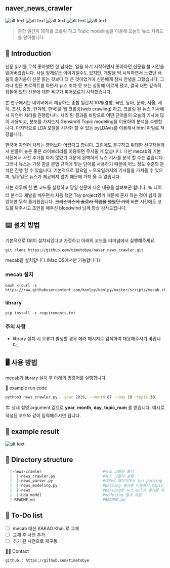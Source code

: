 naver_news_crawler
---------------------
![alt text](https://img.shields.io/badge/Python-3.7-red.svg)
![alt text](https://img.shields.io/badge/LDA-Topic%20Modeling-brightgreen.svg)
![alt text](https://img.shields.io/badge/Crawler-News-yellowgreen.svg)
![alt text](https://img.shields.io/badge/results-report-blue.svg)
![alt text](https://img.shields.io/badge/data-web-orange.svg)


> 종합 일간지 10개를 크롤링 하고 Topic modeling을 이용해 오늘의 뉴스 키워드를 알아봅니다.

:newspaper: Introduction
----------------------------

신문 읽기를 무척 좋아했던 한 남자는, 일을 하기 시작하면서 좋아하던 신문을 볼 시간을 잃어버렸습니다.
사실 핑계같은 이야기일수도 있지만, 개발을 막 시작하면서 느꼈던 배움의 즐거움이 신문 읽는 것보다 더 큰 것이었기에 신문에게 잠시 안녕을 고했습니다.
그러나 힘든 프로젝트를 하면서 뉴스 조차 못 보는 상황에 이르게 됐고, 결국 내면 깊숙히 잠들어 있던 신문에 대한 욕구가 피어오르기 시작했습니다.

본 연구에서는 네이버에서 제공하는 종합 일간지 10개(경향, 국민, 동아, 문화, 서울, 세계, 조선, 중앙, 한겨레, 한국)를 웹 크롤링(web crawling) 하고,
크롤링 된 뉴스 기사에서 자연어 처리를 진행합니다. 처리 된 결과를 바탕으로 어떤 단어들이 오늘의 기사에 많이 사용되고, 분포를 가지는지 Gensim의 Topic modeling을
이용하여 분석을 수행합니다. 마지막으로 LDA 모델을 시각화 할 수 있는 pyLDAvis를 이용해서 html 파일로 저장합니다.

한국어 자연어 처리는 영어보다 어렵다고 합니다. 그럼에도 불구하고 위대한 선구자들께서 만들어 놓은 좋은 라이브러리를 이용하면 무서울 게 없습니다.
다만 mecab의 기본 사전에서 사전 추가를 하지 않았기 때문에 완벽하게 뉴스 기사를 분석 할 수는 없습니다. 
그러나 뉴스는 가장 한글 문법 규칙에 맞는 단어를 사용하기 때문에 어느 정도 수준의 분석은 진행 할 수 있습니다.
기본적으로 월요일 ~ 토요일까지의 기사들을 가져올 수 있으며, 일요일은 뉴스가 제공되지 않기 때문에 가져 올 수 없습니다.

저는 하루에 한 번 코드를 실행하고 당일 신문에 나온 내용을 살펴보곤 합니다. :newspaper_roll:
데이터 분석과 개발을 배우면서 처음 했던 Toy project였기 때문에 혼자 하는 것이 쉽지 않았지만 무척 즐거웠습니다.
~~크리스마스에 솔로라 작업을 했었던 기억~~ 바쁜 시간에도 코드를 봐주시고 조언을 해주신 bloodwind 님께 항상 감사드립니다.

:keyboard: 설치 방법
-------------
기본적으로 Git이 설치되있다고 가정하고 아래의 코드를 터미널에서 실행해주세요.
```
git clone https://github.com/timetobye/naver_news_crawler.git
``` 

mecab을 설치합니다.(Mac OS에서만 가능합니다)

### mecab 설치
```
bash <(curl -s https://raw.githubusercontent.com/konlpy/konlpy/master/scripts/mecab.sh)
```

### library
```
pip install -r requirements.txt
```

### 주의 사항
- library 설치 시 오류가 발생할 경우 에러 메시지로 검색하여 대응해주시기 바랍니다.


:desktop_computer: 사용 방법
-----------------------------
mecab과 library 설치 후 아래의 명령어를 실행합니다.


:robot: example run code
```bash
python3 news_crawler.py --year 2019, --month 07 --day 19 -topic 30
```

:building_construction: 상세 설명
argument 값으로 **year**, **month**, **day**, **topic_num** 를 받습니다.
예시로 작성된 코드와 같이 입력해주시면 됩니다.


:notebook_with_decorative_cover: example result
-------------------------------------
![alt text](https://github.com/timetobye/naver_news_crawler/blob/master/news_crawler/example_image.gif)


:open_file_folder: Directory structure
------------
``` bash
  |-news-crawler                           #뉴스 크롤링 폴더
  |  |-news_crawler.py                     #뉴스 크롤러 실행
  |  |-news_parser.py                      #네이버 페이지에서 뉴스 parsing
  |  |-news_modeling.py                    #parsing 결과를 이용해서 topic_modeling
  |  |-news                                #parsing한 뉴스 url과 결과를 저장
  |  |-Lda_model                           #modeling 결과 저장
  |-README.md                              #README.md
```

:memo: To-Do list
------------------
- [ ] mecab 대신 KAKAO Khaiii로 교체
- [ ] 교체 후 사전 추가
- [ ] 추가 된 사전으로 재구동

:man_technologist: Contact
```
github : https://github.com/timetobye
```